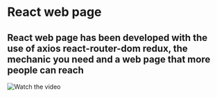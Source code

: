 # React web page

## React web page has been developed with the use of axios react-router-dom redux, the mechanic you need and a web page that more people can reach


![Watch the video](https://github.com/ozbuganliramazan/React-web-page/blob/main/src/web.gif)
